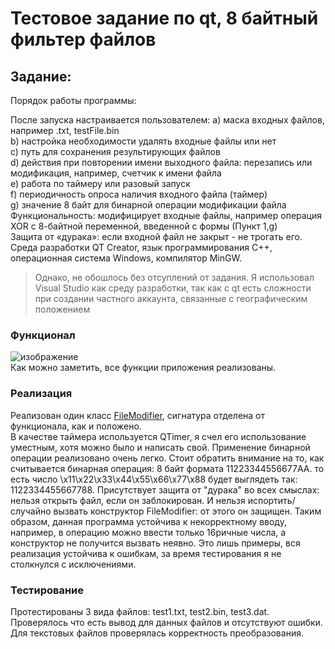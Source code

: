 # Тестовое задание по qt, 8 байтный фильтер файлов
## Задание:
Порядок работы программы:

После запуска настраивается пользователем:
а) маска входных файлов, например .txt, testFile.bin  
b) настройка необходимости удалять входные файлы или нет  
c) путь для сохранения результирующих файлов  
d) действия при повторении имени выходного файла: перезапись или  
модификация, например, счетчик к имени файла  
e) работа по таймеру или разовый запуск  
f) периодичность опроса наличия входного файла (таймер)  
g) значение 8 байт для бинарной операции модификации файла  
Функциональность: модифицирует входные файлы, например операция XOR с 8-байтной переменной, введенной с формы (Пункт 1,g)  
Защита от «дурака»: если входной файл не закрыт - не трогать его. 
Среда разработки QT Creator, язык программирования С++, операционная система Windows, компилятор MinGW.  
> Однако, не обошлось без отсуплений от задания. Я использовал Visual Studio как среду разработки, так как с qt есть сложности при создании частного аккаунта, связанные с географическим положением
### Функционал
![изображение](https://github.com/user-attachments/assets/7e36f1d0-5eec-4788-9e8e-830c83629bd0)  
Как можно заметить, все функции приложения реализованы.
### Реализация
Реализован один класс [FileModifier](https://github.com/yarlKot1904/QtTest/blob/master/QtTest/FileModifier.h), сигнатура отделена от функционала, как и положено.  
В качестве таймера используется QTimer, я счел его использование уместным, хотя можно было и написать свой. Применение бинарной операции реализовано очень легко. Стоит обратить внимание на то, как считывается бинарная операция: 8 байт формата 11223344556677AA. то есть число \x11\x22\x33\x44\x55\x66\x77\x88 будет выглядеть так: 1122334455667788. Присутствует защита от "дурака" во всех смыслах: нельзя открыть файл, если он заблокирован. И нельзя испортить/случайно вызвать конструктор FileModifier: от этого он защищен. Таким образом, данная программа устойчива к некорректному вводу, например, в операцию можно ввести только 16ричные числа, а конструктор не получится вызвать неявно. Это лишь примеры, вся реализация устойчива к ошибкам, за время тестирования я не столкнулся с исключениями.
### Тестирование
Протестированы 3 вида файлов: test1.txt, test2.bin, test3.dat. Проверялось что есть вывод для данных файлов и отсутствуют ошибки. Для текстовых файлов проверялась корректность преобразования.

